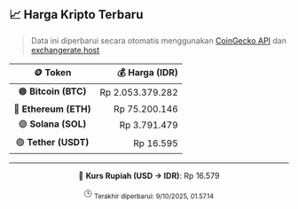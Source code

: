 

<!-- HARGA_KRIPTO -->
## 📈 Harga Kripto Terbaru

> Data ini diperbarui secara otomatis menggunakan [CoinGecko API](https://www.coingecko.com/) dan [exchangerate.host](https://exchangerate.host/)

<div align="center">

| 🪙 Token | 💰 Harga (IDR) |
|:------:|---------------:|
| 🟠 **Bitcoin (BTC)**   | Rp 2.053.379.282 |
| 🔵 **Ethereum (ETH)**  | Rp 75.200.146 |
| 🟣 **Solana (SOL)**    | Rp 3.791.479 |
| 🟢 **Tether (USDT)**   | Rp 16.595 |

---

💱 **Kurs Rupiah (USD → IDR)**: Rp 16.579

🕒 <sub>Terakhir diperbarui: 9/10/2025, 01.57.14</sub>

</div>
<!-- /HARGA_KRIPTO -->